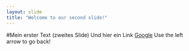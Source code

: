 ```yaml
---
layout: slide
title: "Welcome to our second slide!"
---
```

#Mein erster Text (zweites Slide)
Und hier ein Link [Google](http://google.de)
Use the left arrow to go back!
